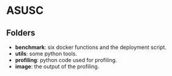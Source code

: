 # ASUSC
## Folders
* **benchmark**: six docker functions and the deployment script.
* **utils**: some python tools. 
* **profiling**: python code used for profiling.
* **image**: the output of the profiling. 